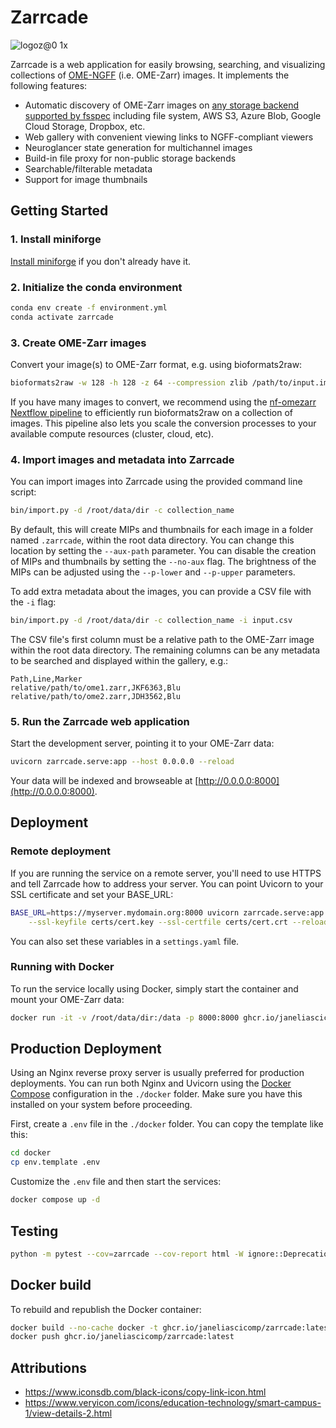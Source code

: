 # Zarrcade 

![logoz@0 1x](https://github.com/user-attachments/assets/21e45ddf-f53b-4391-9014-e1cad0243e7e)

Zarrcade is a web application for easily browsing, searching, and visualizing collections of [OME-NGFF](https://github.com/ome/ngff) (i.e. OME-Zarr) images. It implements the following features:

* Automatic discovery of OME-Zarr images on [any storage backend supported by fsspec](https://filesystem-spec.readthedocs.io/en/latest/api.html#other-known-implementations) including file system, AWS S3, Azure Blob, Google Cloud Storage, Dropbox, etc.
* Web gallery with convenient viewing links to NGFF-compliant viewers
* Neuroglancer state generation for multichannel images
* Build-in file proxy for non-public storage backends
* Searchable/filterable metadata
* Support for image thumbnails


## Getting Started

### 1. Install miniforge

[Install miniforge](https://docs.conda.io/en/latest/miniforge.html) if you don't already have it.

### 2. Initialize the conda environment

```bash
conda env create -f environment.yml
conda activate zarrcade
```

### 3. Create OME-Zarr images

Convert your image(s) to OME-Zarr format, e.g. using bioformats2raw:

```bash
bioformats2raw -w 128 -h 128 -z 64 --compression zlib /path/to/input.image /path/to/output.zarr
```

If you have many images to convert, we recommend using the [nf-omezarr Nextflow pipeline](https://github.com/JaneliaSciComp/nf-omezarr) to efficiently run bioformats2raw on a collection of images. This pipeline also lets you scale the conversion processes to  your available compute resources (cluster, cloud, etc).

### 4. Import images and metadata into Zarrcade

You can import images into Zarrcade using the provided command line script:

```bash
bin/import.py -d /root/data/dir -c collection_name
```

By default, this will create MIPs and thumbnails for each image in a folder named `.zarrcade`, within the root data directory. You can change this location by setting the `--aux-path` parameter. You can disable the creation of MIPs and thumbnails by setting the `--no-aux` flag. The brightness of the MIPs can be adjusted using the `--p-lower` and `--p-upper` parameters.

To add extra metadata about the images, you can provide a CSV file with the `-i` flag:

```bash
bin/import.py -d /root/data/dir -c collection_name -i input.csv
```

The CSV file's first column must be a relative path to the OME-Zarr image within the root data directory. The remaining columns can be any metadata to be searched and displayed within the gallery, e.g.:

```csv
Path,Line,Marker
relative/path/to/ome1.zarr,JKF6363,Blu
relative/path/to/ome2.zarr,JDH3562,Blu
```

### 5. Run the Zarrcade web application

Start the development server, pointing it to your OME-Zarr data:

```bash
uvicorn zarrcade.serve:app --host 0.0.0.0 --reload
```

Your data will be indexed and browseable at [http://0.0.0.0:8000](http://0.0.0.0:8000).

## Deployment

### Remote deployment

If you are running the service on a remote server, you'll need to use HTTPS and tell Zarrcade how to address your server. You can point Uvicorn to your SSL certificate and set your BASE_URL:

```bash
BASE_URL=https://myserver.mydomain.org:8000 uvicorn zarrcade.serve:app --host 0.0.0.0 \
    --ssl-keyfile certs/cert.key --ssl-certfile certs/cert.crt --reload 
```

You can also set these variables in a `settings.yaml` file. 


### Running with Docker

To run the service locally using Docker, simply start the container and mount your OME-Zarr data:

```bash
docker run -it -v /root/data/dir:/data -p 8000:8000 ghcr.io/janeliascicomp/zarrcade
```

## Production Deployment
 
Using an Nginx reverse proxy server is usually preferred for production deployments. You can run both Nginx and Uvicorn using the [Docker Compose](https://docs.docker.com/compose/) configuration in the `./docker` folder. Make sure you have this installed on your system before proceeding.

First, create a `.env` file in the `./docker` folder. You can copy the template like this:

```bash
cd docker
cp env.template .env
```

Customize the `.env` file and then start the services:

```bash
docker compose up -d
```

## Testing

```bash
python -m pytest --cov=zarrcade --cov-report html -W ignore::DeprecationWarning
```

## Docker build

To rebuild and republish the Docker container:

```bash
docker build --no-cache docker -t ghcr.io/janeliascicomp/zarrcade:latest
docker push ghcr.io/janeliascicomp/zarrcade:latest
```

## Attributions

* <https://www.iconsdb.com/black-icons/copy-link-icon.html>
* <https://www.veryicon.com/icons/education-technology/smart-campus-1/view-details-2.html>
